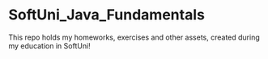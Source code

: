 # SoftUni_Java_Fundamentals

This repo holds my homeworks, exercises and other assets, created during my education in SoftUni!
